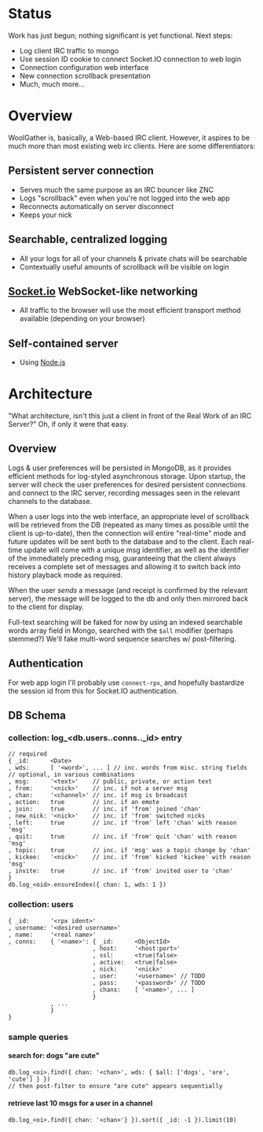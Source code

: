 Status
======

Work has just begun; nothing significant is yet functional.  Next steps:

* Log client IRC traffic to mongo
* Use session ID cookie to connect Socket.IO connection to web login
* Connection configuration web interface 
* New connection scrollback presentation
* Much, much more...

Overview
========

WoolGather is, basically, a Web-based IRC client.  However, it aspires to be
much more than most existing web irc clients.  Here are some differentiators:

Persistent server connection
----------------------------

* Serves much the same purpose as an IRC bouncer like ZNC
* Logs "scrollback" even when you're not logged into the web app
* Reconnects automatically on server disconnect
* Keeps your nick

Searchable, centralized logging
-------------------------------

* All your logs for all of your channels & private chats will be searchable
* Contextually useful amounts of scrollback will be visible on login

[Socket.io](http://socket.io/) WebSocket-like networking
--------------------------------------------------------

* All traffic to the browser will use the most efficient transport method
  available (depending on your browser)

Self-contained server
---------------------

* Using [Node.js](http://nodejs.org/)

Architecture
============

"What architecture, isn't this just a client in front of the Real Work of an 
IRC Server?"  Oh, if only it were that easy. 

Overview
--------

Logs & user preferences will be persisted in MongoDB, as it provides efficient
methods for log-styled asynchronous storage.  Upon startup, the server will
check the user preferences for desired persistent connections and connect to 
the IRC server, recording messages seen in the relevant channels to the 
database.

When a user logs into the web interface, an appropriate level of scrollback
will be retrieved from the DB (repeated as many times as possible until the
client is up-to-date), then the connection will entire "real-time" mode and
future updates will be sent both to the database and to the client.  Each
real-time update will come with a unique msg identifier, as well as the 
identifier of the immediately preceding msg, guaranteeing that the client
always receives a complete set of messages and allowing it to switch back 
into history playback mode as required.

When the user *sends* a message (and receipt is confirmed by the relevant
server), the message will be logged to the db and only then mirrored back to 
the client for display.

Full-text searching will be faked for now by using an indexed searchable words
array field in Mongo, searched with the `$all` modifier (perhaps stemmed?)
We'll fake multi-word sequence searches w/ post-filtering.

Authentication
--------------

For web app login I'll probably use `connect-rpx`, and hopefully bastardize
the session id from this for Socket.IO authentication.

DB Schema
---------

### collection: log_<db.users.<uid>.conns.<name>._id> entry ###
    // required
    { _id:      <Date>
    , wds:      [ '<word>', ... ] // inc. words from misc. string fields
    // optional, in various combinations
    , msg:      '<text>'    // public, private, or action text
    , from:     '<nick>'    // inc. if not a server msg
    , chan:     '<channel>' // inc. if msg is broadcast
    , action:   true        // inc. if an emote
    , join:     true        // inc. if 'from' joined 'chan'
    , new_nick: '<nick>'    // inc. if 'from' switched nicks
    , left:     true        // inc. if 'from' left 'chan' with reason 'msg'
    , quit:     true        // inc. if 'from' quit 'chan' with reason 'msg'
    , topic:    true        // inc. if 'msg' was a topic change by 'chan'
    , kickee:   '<nick>'    // inc. if 'from' kicked 'kickee' with reason 'msg'
    , invite:   true        // inc. if 'from' invited user to 'chan'
    }
    db.log_<oid>.ensureIndex({ chan: 1, wds: 1 })

### collection: users ###
    { _id:      '<rpx ident>'
    , username: '<desired username>'
    , name:     '<real name>'
    , conns:    { '<name>': { _id:      <ObjectId>
                            , host:     '<host:port>'
                            , ssl:      <true|false>
                            , active:   <true|false>
                            , nick:     '<nick>'
                            , user:     '<username>' // TODO
                            , pass:     '<password>' // TODO
                            , chans:    [ '<name>', ... ]
                            }
                , ...
                }
    }

### sample queries ###

#### search for: dogs "are cute"  ####
    db.log_<oi>.find({ chan: '<chan>', wds: { $all: ['dogs', 'are', 'cute'] } })
    // then post-filter to ensure "are cute" appears sequentially

#### retrieve last 10 msgs for a user in a channel ####
    db.log_<oi>.find({ chan: '<chan>'} }).sort({ _id: -1 }).limit(10)
